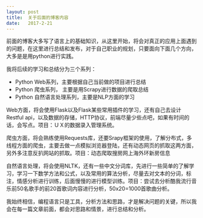 ```yaml
---
layout: post
title:  关于后面的博客内容
date:   2017-2-21
---
```



前面的博客大多写了语言上的基础知识，从这里开始，将会对真正的应用上面遇到的问题，在这里进行总结和发布，对于自己职业的规划，只要面向下面几个方向，大多是是用python进行实践。

我将后续的学习和总结分为三个系列：

 - Python Web系列，主要根据自己当前做的项目进行总结
 - Python 爬虫系列， 主要是用Scrapy进行数据的爬取总结
 - Python 自然语言处理系列，主要是NLP方面的学习


Web方面，将会使用Flask以及Flask某些常用插件的学习，还有自己去设计Restful api，以及数据的存储，HTTP协议，前端尽量少些点吧，如果有时间的话，会写点。项目：ＵＸ的数据录入管理系统。

爬虫方面，将会熟练使用Requests库，还要Srapy框架的使用，了解分布式，多线程方面的爬虫，主要去做一点模拟浏览器登陆，还有动态网页的抓取这两方面，另外多注意反扒网站的抓取。项目：动态爬取搜房网上海外环新房信息

自然语言处理，将会使用NLTK，还有一些中文分词库，先进行一些简单的了解学习，学习一下数学方法和公式，以及常用的算法分析，尽量去对文本的分词，标注，情感分析进行训练，后面慢慢的进行模型训练。项目：尝试去分析酷我流行音乐前50名歌手的前20首歌词内容进行分析，50x20=1000首歌曲分析。

我始终相信，编程语言只是工具，分析方法和思路，才是解决问题的关键，所以我会在每一篇文章前面，都会对思路和情景，进行总结和分析。
